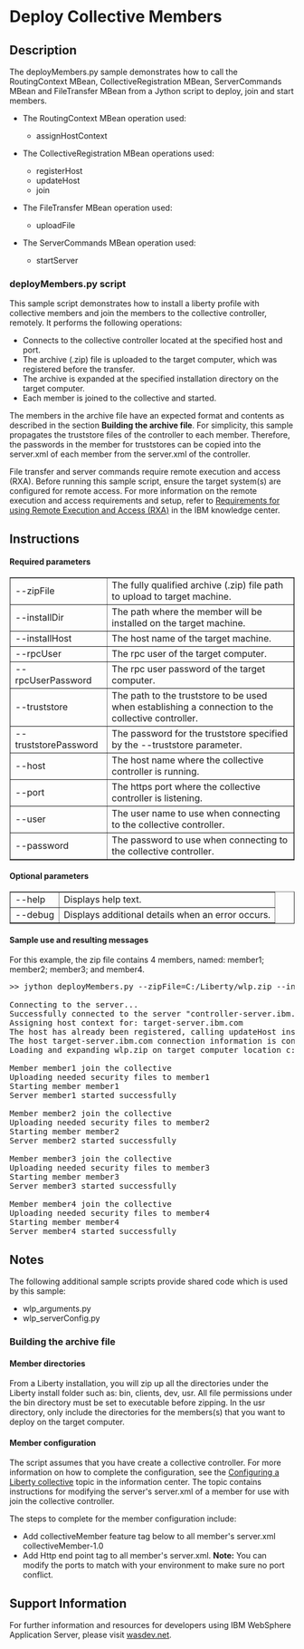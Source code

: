 # Deploy Collective Members

## Description

The deployMembers.py sample demonstrates how to call the RoutingContext MBean, CollectiveRegistration MBean, ServerCommands MBean and FileTransfer MBean from a Jython script to deploy, join and start members.

* The RoutingContext MBean operation used:
    * assignHostContext
* The CollectiveRegistration MBean operations used:
    * registerHost
    * updateHost
    * join

* The FileTransfer MBean operation used:
    * uploadFile
* The ServerCommands MBean operation used:
    * startServer
    
### deployMembers.py script
This sample script demonstrates how to install a liberty profile with collective members and join the members to the collective controller, remotely. It performs the following operations:
* Connects to the collective controller located at the specified host and port.
* The archive (.zip) file is uploaded to the target computer, which was registered before the transfer.
* The archive is expanded at the specified installation directory on the target computer.
* Each member is joined to the collective and started.

The members in the archive file have an expected format and contents as described in the section **Building the archive file**. For simplicity, this sample propagates the truststore files of the controller to each member. Therefore, the passwords in the member for truststores can be copied into the server.xml of each member from the server.xml of the controller.

File transfer and server commands require remote execution and access (RXA). Before running this sample script, ensure the target system(s) are configured for remote access. For more information on the remote execution and access requirements and setup, refer to [Requirements for using Remote Execution and Access (RXA)](http://www14.software.ibm.com/webapp/wsbroker/redirect?version=phil&product=was-nd-dist&topic=cins_cim_rxa_requirements) in the IBM knowledge center.

## Instructions

#### Required parameters

<table border="1">

<tbody>

<tr>

<td>--zipFile</td>

<td>The fully qualified archive (.zip) file path to upload to target machine.</td>

</tr>

<tr>

<td>--installDir</td>

<td>The path where the member will be installed on the target machine.</td>

</tr>

<tr>

<td>--installHost</td>

<td>The host name of the target machine.</td>

</tr>

<tr>

<td>--rpcUser</td>

<td>The rpc user of the target computer.</td>

</tr>

<tr>

<td>--rpcUserPassword</td>

<td>The rpc user password of the target computer.</td>

</tr>

<tr>

<td>--truststore</td>

<td>The path to the truststore to be used when establishing a connection to the collective controller.</td>

</tr>

<tr>

<td>--truststorePassword</td>

<td>The password for the truststore specified by the --truststore parameter.</td>

</tr>

<tr>

<td>--host</td>

<td>The host name where the collective controller is running.</td>

</tr>

<tr>

<td>--port</td>

<td>The https port where the collective controller is listening.</td>

</tr>

<tr>

<td>--user</td>

<td>The user name to use when connecting to the collective controller.</td>

</tr>

<tr>

<td>--password</td>

<td>The password to use when connecting to the collective controller.</td>

</tr>

</tbody>

</table>

#### Optional parameters

<table border="1">

<tbody>

<tr>

<td>--help</td>

<td>Displays help text.</td>

</tr>

<tr>

<td>--debug</td>

<td>Displays additional details when an error occurs.</td>

</tr>

</tbody>

</table>

#### Sample use and resulting messages
For this example, the zip file contains 4 members, named: member1; member2; member3; and member4.

<pre class="code">>> jython deployMembers.py --zipFile=C:/Liberty/wlp.zip --installDir=c:/Liberty/wlp --installHost=target-server.ibm.com --rpcUser=administrator --rpcUserPassword=secret --truststore=C:/Liberty/wlp/usr/servers/controller1/resources/security/trust.jks --truststorePassword=password --host=controller-server.ibm.com --port=9443 --user=admin --password=adminpwd

Connecting to the server...
Successfully connected to the server "controller-server.ibm.com:9443"
Assigning host context for: target-server.ibm.com
The host has already been registered, calling updateHost instead.
The host target-server.ibm.com connection information is configured.
Loading and expanding wlp.zip on target computer location c:/Liberty/wlp

Member member1 join the collective
Uploading needed security files to member1
Starting member member1
Server member1 started successfully

Member member2 join the collective
Uploading needed security files to member2
Starting member member2
Server member2 started successfully

Member member3 join the collective
Uploading needed security files to member3
Starting member member3
Server member3 started successfully

Member member4 join the collective
Uploading needed security files to member4
Starting member member4
Server member4 started successfully
</pre>


## Notes

The following additional sample scripts provide shared code which is used by this sample:
* wlp_arguments.py
* wlp_serverConfig.py

### Building the archive file

#### Member directories

From a Liberty installation, you will zip up all the directories under the Liberty install folder such as: bin, clients, dev, usr. All file permissions under the bin directory must be set to executable before zipping. In the usr directory, only include the directories for the members(s) that you want to deploy on the target computer.

#### Member configuration

The script assumes that you have create a collective controller. For more information on how to complete the configuration, see the [Configuring a Liberty collective](http://www14.software.ibm.com/webapp/wsbroker/redirect?version=phil&product=was-nd-mp&topic=tagt_wlp_configure_collective) topic in the information center. The topic contains instructions for modifying the server's server.xml of a member for use with join the collective controller.

The steps to complete for the member configuration include:
* Add collectiveMember feature tag below to all member's server.xml <featuremanager><feature>collectiveMember-1.0</feature></featuremanager>
* Add Http end point tag to all member's server.xml. **Note:** You can modify the ports to match with your environment to make sure no port conflict. <httpendpoint id="defaultHttpEndpoint" host="*" httpport="9081" httpsport="9444">


## Support Information

For further information and resources for developers using IBM WebSphere Application Server, please visit [wasdev.net](http://wasdev.net).
